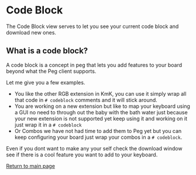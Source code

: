 # Code Block

The Code Block view serves to let you see your current code block and download new ones.

## What is a code block?

A code block is a concept in peg that lets you add features to your board beyond
what the Peg client supports.

Let me give you a few examples.

* You like the other RGB extension in KmK, you can use it simply wrap all that
code in `# codeblock` comments and it will stick around.
* You are working on a new extension but like to map your keyboard using a GUI
  no need to through out the baby with the bath water just because your new
  extension is not supported yet keep using it and working on it just wrap it in
  a `# codeblock`
* Or Combos we have not had time to add them to Peg yet but you can keep
  configuring your board just wrap your combos in a `# codeblock`.

Even if you dont want to make any your self check the download window see if
there is a cool feature you want to add to your keyboard.

[Return to main page](./README.md)
